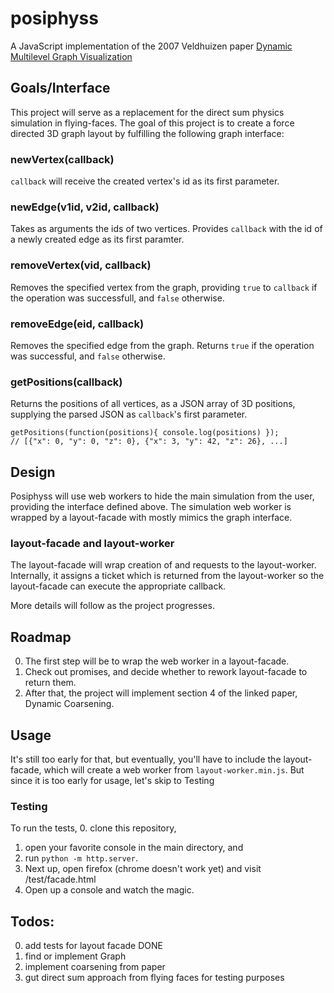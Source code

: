 # posiphyss

A JavaScript implementation of the 2007 Veldhuizen paper [Dynamic Multilevel Graph Visualization](http://arxiv.org/abs/0712.1549)

## Goals/Interface
This project will serve as a replacement for the direct sum physics simulation in flying-faces.
The goal of this project is to create a force directed 3D graph layout by fulfilling the following graph interface:

### newVertex(callback) 
`callback` will receive the created vertex's id as its first parameter.

### newEdge(v1id, v2id, callback) 
Takes as arguments the ids of two vertices. 
Provides `callback` with the id of a newly created edge as its first paramter. 

### removeVertex(vid, callback)
Removes the specified vertex from the graph, providing `true` to `callback` if the operation was successfull, and `false` otherwise.

### removeEdge(eid, callback)
Removes the specified edge from the graph.
Returns `true` if the operation was successful, and `false` otherwise. 

### getPositions(callback) 
Returns the positions of all vertices, as a JSON array of 3D positions, supplying the parsed JSON as `callback`'s first parameter.

```
getPositions(function(positions){ console.log(positions) });
// [{"x": 0, "y": 0, "z": 0}, {"x": 3, "y": 42, "z": 26}, ...]
```

## Design
Posiphyss will use web workers to hide the main simulation from the user, providing the interface defined above. The simulation web worker is wrapped by a layout-facade with mostly mimics the graph interface. 

### layout-facade and layout-worker
The layout-facade will wrap creation of and requests to the layout-worker. Internally, it assigns a ticket which is returned from the layout-worker so the layout-facade can execute the appropriate callback. 

More details will follow as the project progresses.

## Roadmap
0. The first step will be to wrap the web worker in a layout-facade.
1. Check out promises, and decide whether to rework layout-facade to return them.
2. After that, the project will implement section 4 of the linked paper, Dynamic Coarsening. 

## Usage
It's still too early for that, but eventually, you'll have to include the layout-facade, which will create a web worker from `layout-worker.min.js`.
But since it is too early for usage, let's skip to Testing

### Testing
To run the tests, 
0. clone this repository, 
1. open your favorite console in the main directory, and 
2. run `python -m http.server`. 
3. Next up, open firefox (chrome doesn't work yet) and visit /test/facade.html
4. Open up a console and watch the magic.

## Todos:
0. add tests for layout facade DONE
1. find or implement Graph
2. implement coarsening from paper
3. gut direct sum approach from flying faces for testing purposes

